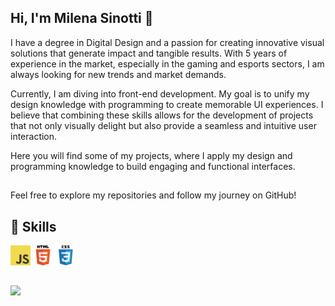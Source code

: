 ## Hi, I'm Milena Sinotti 👋

I have a degree in Digital Design and a passion for creating innovative visual solutions that generate impact and tangible results. With 5 years of experience in the market, especially in the gaming and esports sectors, I am always looking for new trends and market demands.

Currently, I am diving into front-end development. My goal is to unify my design knowledge with programming to create memorable UI experiences. I believe that combining these skills allows for the development of projects that not only visually delight but also provide a seamless and intuitive user interaction.

Here you will find some of my projects, where I apply my design and programming knowledge to build engaging and functional interfaces.

##

Feel free to explore my repositories and follow my journey on GitHub!

##

## 🚀 Skills

<code><img height="32" src="https://raw.githubusercontent.com/github/explore/80688e429a7d4ef2fca1e82350fe8e3517d3494d/topics/javascript/javascript.png" alt="Javascript"/></code>
<code><img height="32" src="https://raw.githubusercontent.com/github/explore/80688e429a7d4ef2fca1e82350fe8e3517d3494d/topics/html/html.png" alt="HTML5"/></code>
<code><img height="32" src="https://raw.githubusercontent.com/github/explore/80688e429a7d4ef2fca1e82350fe8e3517d3494d/topics/css/css.png" alt="CSS"/></code>

##

<div> 
  <a href="https://www.linkedin.com/in/milenasinotti" target="_blank"><img src="https://img.shields.io/badge/-LinkedIn-%230077B5?style=for-the-badge&logo=linkedin&logoColor=white" target="_blank"></a> 
</div>
